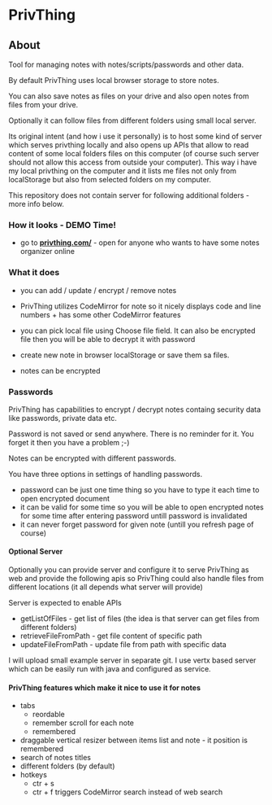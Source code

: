 # PrivThing

## About

Tool for managing notes with notes/scripts/passwords and other data. 

By default PrivThing uses local browser storage to store notes.

You can also save notes as files on your drive and also open notes from files from your drive.

Optionally it can follow files from different folders using small local server.

Its original intent (and how i use it personally) is to host some kind of server which serves privthing locally and also opens up APIs that allow to read content of some local folders files on this computer (of course such server should not allow this access from outside your computer).
This way i have my local privthing on the computer and it lists me files not only from localStorage but also from selected folders on my computer.

This repository does not contain server for following additional folders - more info below.

### How it looks - DEMO Time!

- go to  **<a href="https://privthing.com/" target="_blank">privthing.com/</a>** - open for anyone who wants to have some notes organizer online

### What it does

- you can add / update / encrypt / remove notes

- PrivThing utilizes CodeMirror for note so it nicely displays code and line numbers + has some other CodeMirror features

- you can pick local file using Choose file field. It can also be encrypted file then you will be able to decrypt it with password

- create new note in browser localStorage or save them sa files. 

- notes can be encrypted

### Passwords

PrivThing has capabilities to encrypt / decrypt notes containg security data like passwords, private data etc.

Password is not saved or send anywhere. There is no reminder for it. You forget it then you have a problem ;-)

Notes can be encrypted with different passwords. 

You have three options in settings of handling passwords.
 - password can be just one time thing so you have to type it each time to open encrypted document
 - it can be valid for some time so you will be able to open encrypted notes for some time after entering password untill password is invalidated
 - it can never forget password for given note (untill you refresh page of course)

#### Optional Server

Optionally you can provide server and configure it to serve PrivThing as web and provide the following apis so PrivThing could also handle files from different locations (it all depends what server will provide)

Server is expected to enable APIs 
- getListOfFiles - get list of files (the idea is that server can get files from different folders)
- retrieveFileFromPath - get file content of specific path
- updateFileFromPath - update file from path with specific data

I will upload small example server in separate git. I use vertx based server which can be easily run with java and configured as service.

#### PrivThing features which make it nice to use it for notes

- tabs
  - reordable
  - remember scroll for each note
  - remembered
- draggable vertical resizer between items list and note - it position is remembered
- search of notes titles
- different folders (by default)
- hotkeys
  - ctr + s
  - ctr + f triggers CodeMirror search instead of web search